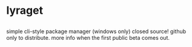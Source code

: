 # lyraget
[](https://i.ibb.co/DCvC2pX/lyraget-promptfixed.png)
---------
simple cli-style package manager (windows only)
closed source! github only to distribute.
more info when the first public beta comes out.
